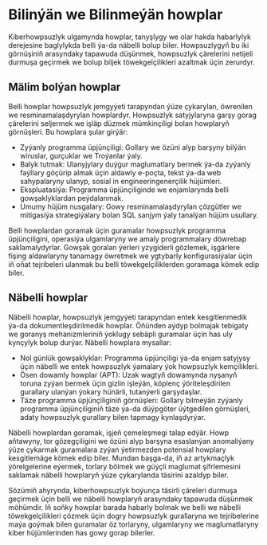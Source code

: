 # Bilinýän we Bilinmeýän howplar

Kiberhowpsuzlyk ulgamynda howplar, tanyşlygy we olar hakda habarlylyk derejesine baglylykda belli ýa-da näbelli bolup biler. Howpsuzlygyň bu iki görnüşiniň arasyndaky tapawuda düşünmek, howpsuzlyk çärelerini netijeli durmuşa geçirmek we bolup biljek töwekgelçilikleri azaltmak üçin zerurdyr.

## Mälim bolýan howplar

Belli howplar howpsuzlyk jemgyýeti tarapyndan ýüze çykarylan, öwrenilen we resminamalaşdyrylan howplardyr. Howpsuzlyk satyjylaryna garşy gorag çärelerini seljermek we işläp düzmek mümkinçiligi bolan howplaryň görnüşleri. Bu howplara şular girýär:

- Zyýanly programma üpjünçiligi: Gollary we özüni alyp barşyny bilýän wiruslar, gurçuklar we Troýanlar ýaly.
- Balyk tutmak: Ulanyjylary duýgur maglumatlary bermek ýa-da zyýanly faýllary göçürip almak üçin aldawly e-poçta, tekst ýa-da web sahypalaryny ulanyp, sosial in engineeringenerçilik hüjümleri.
- Ekspluatasiýa: Programma üpjünçiliginde we enjamlarynda belli gowşaklyklardan peýdalanmak.
- Umumy hüjüm nusgalary: Gowy resminamalaşdyrylan çözgütler we mitigasiýa strategiýalary bolan SQL sanjym ýaly tanalýan hüjüm usullary.

Belli howplardan goramak üçin guramalar howpsuzlyk programma üpjünçiligini, operasiýa ulgamlaryny we amaly programmalary döwrebap saklamalydyrlar. Gowşak goralan ýerleri yzygiderli gözlemek, işgärlere fişing aldawlaryny tanamagy öwretmek we ygtybarly konfigurasiýalar üçin iň oňat tejribeleri ulanmak bu belli töwekgelçiliklerden goramaga kömek edip biler.

## Näbelli howplar

Näbelli howplar, howpsuzlyk jemgyýeti tarapyndan entek kesgitlenmedik ýa-da dokumentleşdirilmedik howplar. Öňünden aýdyp bolmajak tebigaty we goranyş mehanizmleriniň ýoklugy sebäpli guramalar üçin has uly kynçylyk bolup durýar. Näbelli howplara mysallar:

- Nol günlük gowşaklyklar: Programma üpjünçiligi ýa-da enjam satyjysy üçin näbelli we entek howpsuzlyk ýamalary ýok howpsuzlyk kemçilikleri.
- Ösen dowamly howplar (APT): Uzak wagtyň dowamynda nyşanyň toruna zyýan bermek üçin gizlin işleýän, köplenç ýöriteleşdirilen gurallary ulanýan ýokary hünärli, tutanýerli garşydaşlar.
- Täze programma üpjünçiliginiň görnüşleri: Gollary bilmeýän zyýanly programma üpjünçiliginiň täze ýa-da düýpgöter üýtgedilen görnüşleri, adaty howpsuzlyk gurallary bilen tapmagy kynlaşdyrýar.

Näbelli howplardan goramak, işjeň çemeleşmegi talap edýär. Howp aňtawyny, tor gözegçiligini we özüni alyp barşyna esaslanýan anomaliýany ýüze çykarmak guramalara zyýan ýetirmezden potensial howplary kesgitlemäge kömek edip biler. Mundan başga-da, iň az artykmaçlyk ýörelgelerine eýermek, torlary bölmek we güýçli maglumat şifrlemesini saklamak näbelli howplaryň ýüze çykarylanda täsirini azaldyp biler.

Sözümiň ahyrynda, kiberhowpsuzlyk boýunça täsirli çäreleri durmuşa geçirmek üçin belli we näbelli howplaryň arasyndaky tapawuda düşünmek möhümdir. Iň soňky howplar barada habarly bolmak we belli we näbelli töwekgelçilikleri çözmek üçin dogry howpsuzlyk gurallaryna we tejribelerine maýa goýmak bilen guramalar öz torlaryny, ulgamlaryny we maglumatlaryny kiber hüjümlerinden has gowy gorap bilerler.